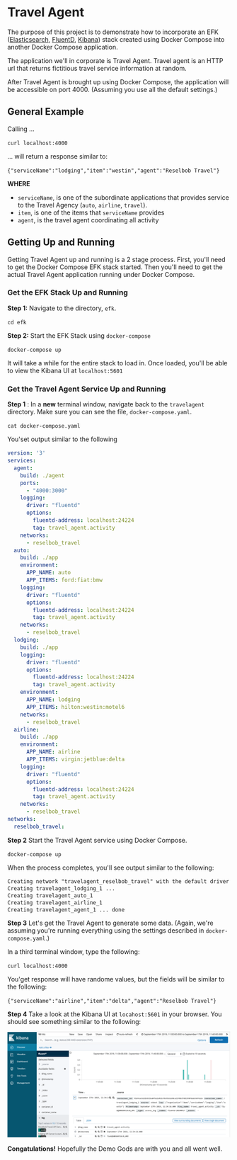 # Travel Agent

The purpose of this project is to demonstrate how to incorporate an EFK ([Elasticsearch](https://www.elastic.co/products/elasticsearch),
[FluentD](https://www.fluentd.org/), [Kibana](https://www.elastic.co/products/kibana)) stack created using Docker Compose into another Docker Compose application.

The application we'll in corporate is Travel Agent. Travel agent is an HTTP url that returns fictitious travel service information at random.

After Travel Agent is brought up using Docker Compose, the application will be accessible on port 4000. (Assuming you use all the default
settings.)

## General Example

Calling ...

`curl localhost:4000`

... will return a response similar to:

`{"serviceName":"lodging","item":"westin","agent":"Reselbob Travel"}`

**WHERE**

* `serviceName`, is one of the subordinate applications that provides service to the Travel Agency (`auto`, `airline`, `travel`).
* `item`, is one of the items that `serviceName` provides
* `agent`, is the travel agent coordinating all activity

## Getting Up and Running

Getting Travel Agent up and running is a 2 stage process. First, you'll need to get the Docker Compose  EFK stack started.
Then you'll need to get the actual Travel Agent application running under Docker Compose.

### Get the EFK Stack Up and Running

**Step 1:** Navigate to the directory, `efk`.

`cd efk`

**Step 2:** Start the EFK Stack using `docker-compose`

`docker-compose up`

It will take a while for the entire stack to load in. Once loaded, you'll be able to view the Kibana UI at `localhost:5601`

### Get the Travel Agent Service Up and Running

**Step 1** : In a **new** terminal window, navigate back to the `travelagent` directory. Make sure you can see the file,
`docker-compose.yaml`.

`cat docker-compose.yaml`

You'set output similar to the following

```yaml
version: '3'
services:
  agent:
    build: ./agent
    ports:
      - "4000:3000"
    logging:
      driver: "fluentd"
      options:
        fluentd-address: localhost:24224
        tag: travel_agent.activity
    networks:
      - reselbob_travel
  auto:
    build: ./app
    environment:
      APP_NAME: auto
      APP_ITEMS: ford:fiat:bmw
    logging:
      driver: "fluentd"
      options:
        fluentd-address: localhost:24224
        tag: travel_agent.activity
    networks:
      - reselbob_travel
  lodging:
    build: ./app
    logging:
      driver: "fluentd"
      options:
        fluentd-address: localhost:24224
        tag: travel_agent.activity
    environment:
      APP_NAME: lodging
      APP_ITEMS: hilton:westin:motel6
    networks:
      - reselbob_travel
  airline:
    build: ./app
    environment:
      APP_NAME: airline
      APP_ITEMS: virgin:jetblue:delta
    logging:
      driver: "fluentd"
      options:
        fluentd-address: localhost:24224
        tag: travel_agent.activity
    networks:
      - reselbob_travel
networks:
  reselbob_travel:
```

**Step 2** Start the Travel Agent service using Docker Compose.

`docker-compose up`

When the process completes, you'll see output similar to the following:

```text
Creating network "travelagent_reselbob_travel" with the default driver
Creating travelagent_lodging_1 ...
Creating travelagent_auto_1
Creating travelagent_airline_1
Creating travelagent_agent_1 ... done
```

**Step 3** Let's get the Travel Agent to generate some data.
(Again, we're assuming you're running everything using the settings described in `docker-compose.yaml`.)

In a third terminal window, type the following:

`curl localhost:4000`

You'get response will have randome values, but the fields will be similar to the following:

`{"serviceName":"airline","item":"delta","agent":"Reselbob Travel"}`

**Step 4** Take a look at the Kibana UI at `locahost:5601` in your browser. You should see something similar to the following:

![Kibana UI](images/kibana-ui.png)

**Congatulations!** Hopefully the Demo Gods are with you and all went well.